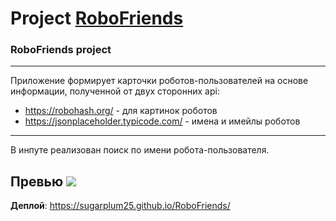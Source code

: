 # Project [RoboFriends](https://sugarplum25.github.io/RoboFriends/)
### RoboFriends project
---
Приложение формирует карточки роботов-пользователей на основе информации, полученной от двух сторонних api:
* https://robohash.org/ - для картинок роботов 
* https://jsonplaceholder.typicode.com/ - имена и имейлы роботов
---
В инпуте реализован поиск по имени робота-пользователя. 

__Превью__
[![](https://i.ibb.co/0mmDcQ5/roboscreen.png)](https://i.ibb.co/0mmDcQ5/roboscreen.png)
---
__Деплой__: https://sugarplum25.github.io/RoboFriends/



